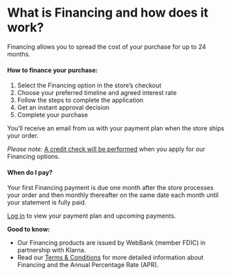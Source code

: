 # What is Financing and how does it work?

Financing allows you to spread the cost of your purchase for up to 24 months.

#### How to finance your purchase:

1. Select the Financing option in the store’s checkout
2. Choose your preferred timeline and agreed interest rate
3. Follow the steps to complete the application
4. Get an instant approval decision
5. Complete your purchase

You’ll receive an email from us with your payment plan when the store ships your order.

*Please note:* [A credit check will be performed](https://www.klarna.com/us/customer-service/klarna-perform-credit-check/) when you apply for our Financing options.

#### When do I pay?

Your first Financing payment is due one month after the store processes your order and then monthly thereafter on the same date each month until your statement is fully paid. 

[Log in](https://app.klarna.com/login) to view your payment plan and upcoming payments.

**Good to know:**

* Our Financing products are issued by WebBank (member FDIC) in partnership with Klarna.
* Read our [Terms \& Conditions](https://www.klarna.com/us/legal/) for more detailed information about Financing and the Annual Percentage Rate (APR).

